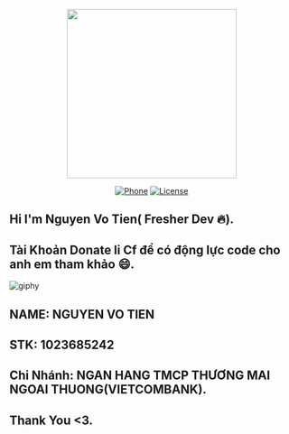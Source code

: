 <p align="center"><a href="https://github.com/NguyenVoTien" target="_blank"><img src="https://avatars.githubusercontent.com/u/63088804?v=4" width="300" borderRadius="20px"></a></p>

<p align="center">
<a href="tel:0798805741"><img src="https://img.icons8.com/color/48/000000/apple-phone.png" alt="Phone"></a>
<a href = "mailto:nguyentientai10@gmail.com"><img src="https://img.icons8.com/fluency/48/000000/send-mass-email.png" alt="License"></a>
</p>

## Hi I'm Nguyen Vo Tien( Fresher Dev 🔥).

## Tài Khoản Donate li Cf để có động lực code cho anh em tham khảo 😄.

![giphy](https://3.bp.blogspot.com/-SzGvXn2sTmw/V6k-90GH3ZI/AAAAAAAAIsk/Q678Pil-0kITLPa3fD--JkNdnJVKi_BygCLcB/s1600/cf10-fbc08%2B%25281%2529.gif)

## NAME: NGUYEN VO TIEN

## STK: 1023685242

## Chi Nhánh: NGAN HANG TMCP THƯƠNG MAI NGOAI THUONG(VIETCOMBANK).

## Thank You <3.

